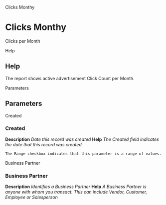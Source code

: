 
Clicks Monthy
# Clicks Monthy


Clicks per Month

Help
## Help

The report shows active advertisement Click Count per Month.

Parameters
## Parameters


Created
### Created

**Description**
 *Date this record was created*
**Help**
 *The Created field indicates the date that this record was created.*

```
The Range checkbox indicates that this parameter is a range of values.
```
Business Partner
### Business Partner

**Description**
 *Identifies a Business Partner*
**Help**
 *A Business Partner is anyone with whom you transact.  This can include Vendor, Customer, Employee or Salesperson*
